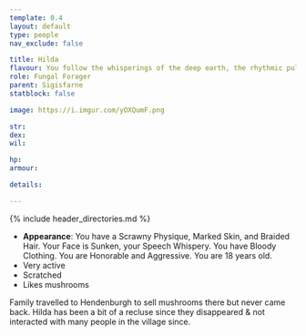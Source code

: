 ```yaml
---
template: 0.4
layout: default
type: people
nav_exclude: false

title: Hilda
flavour: You follow the whisperings of the deep earth, the rhythmic pulse of the mycelium forest that grows beneath the surface. The dark holds no terror for you. Also, you really love mushrooms.
role: Fungal Forager
parent: Sigisfarne
statblock: false

image: https://i.imgur.com/yOXQumF.png

str: 
dex: 
wil: 

hp: 
armour: 

details:

---
```


{% include header_directories.md %}

- **Appearance**: You have a Scrawny Physique, Marked Skin, and Braided Hair. Your Face is Sunken, your Speech Whispery. You have Bloody Clothing. You are Honorable and Aggressive. You are 18 years old.
- Very active
- Scratched
- Likes mushrooms

Family travelled to Hendenburgh to sell mushrooms there but never came back.
Hilda has been a bit of a recluse since they disappeared & not interacted with many people in the village since.